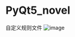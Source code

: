 # PyQt5_novel
自定义规则文件
![image](https://user-images.githubusercontent.com/50544447/120915661-98dfbc80-c6d7-11eb-8088-03fc9fe00b7b.png)
